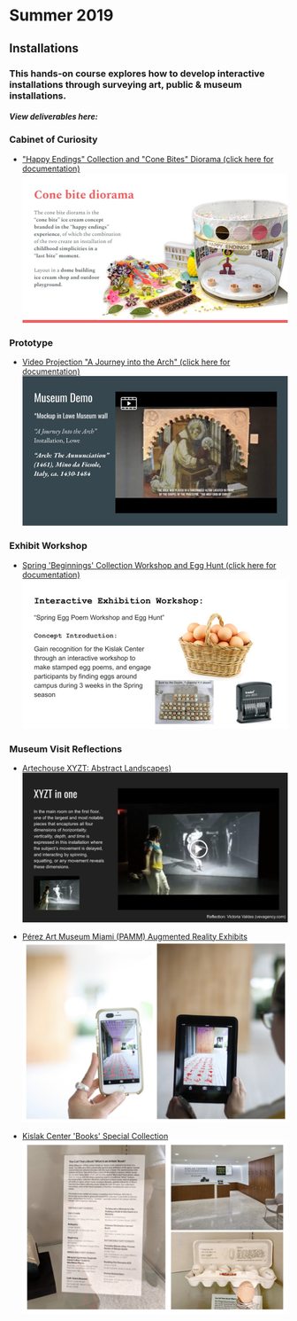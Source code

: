 # Summer 2019

## Installations

### This hands-on course explores how to develop interactive installations through surveying art, public & museum installations.

##### View deliverables here:

### Cabinet of Curiosity
* ["Happy Endings" Collection and "Cone Bites" Diorama (click here for documentation)](/assets/cone-bite-installation.pdf)
![Cone Bites Installation Image](images/cone-bite.jpg)

### Prototype
* [Video Projection "A Journey into the Arch" (click here for documentation)](https://docs.google.com/presentation/d/1oqAfFOaHtuNZPH_YPvWdomGGapp_7wOL4Ntokv9VrmA/edit?usp=sharing)
![Prototype "Arch" Image](images/prototype.jpg)

### Exhibit Workshop
* [Spring 'Beginnings' Collection Workshop and Egg Hunt (click here for documentation)](/assets/beginnings-workshop.pdf)
!['Beginnings' Exhibit at Kislak Center Image](images/beginning-workshop-spring.jpg)

### Museum Visit Reflections
* [Artechouse XYZT: Abstract Landscapes)](https://docs.google.com/presentation/d/1W987_F226covCPN4uO5iDZ1xoJ8Jdp_fo4LZzHmfrs0/edit?usp=sharing)
![Artechouse Visit Image](images/artechouse.png)

* [Pérez Art Museum Miami (PAMM) Augmented Reality Exhibits](/assets/reflection-pamm.pdf)
![PAMM AR Reflection Image](images/pamm.png)

* [Kislak Center 'Books' Special Collection](/assets/reflection-kislak.pdf)
![PAMM AR Reflection Image](images/kislak.png)

<!-- * [Custom Video Projection Arch for Lowe Art Museum](/deliverables/prototype.md)

### Workshop
* [Spring "Beginnings" Collection Egg Hunt](/deliverables/workshop.md)

### Museum Visit Reflections
* [Lowe Art Museum Reflection](/deliverables/lowe.md)

* [Artechouse](../deliverables/artechouse.md)

* [Kislak Center, UM Library of Special Collections](/deliverables/kislak.md) -->
